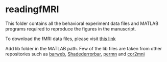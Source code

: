 # readingfMRI

This folder contains all the behavioral experiment data files and MATLAB programs required to reproduce the figures in the manuscript. 

To download the fMRI data files, please visit [this link](https://indianinstituteofscience-my.sharepoint.com/:f:/g/personal/sparun_iisc_ac_in/Ejfpn0jrhOZKlWVjTWz5lUcBJmwtiKjYU5pFKLbOhBywew?e=ac241Y)

Add lib folder in the MATLAB path. Few of the lib files are taken from other repositories such as [barweb](https://in.mathworks.com/matlabcentral/fileexchange/10803-barweb-bargraph-with-error-bars), [Shadederrorbar](https://in.mathworks.com/matlabcentral/fileexchange/26311-raacampbell-shadederrorbar), [permn](https://in.mathworks.com/matlabcentral/fileexchange/7147-permn-v-n-k) and [cor2mni](http://www.alivelearn.net/?p=1434)
